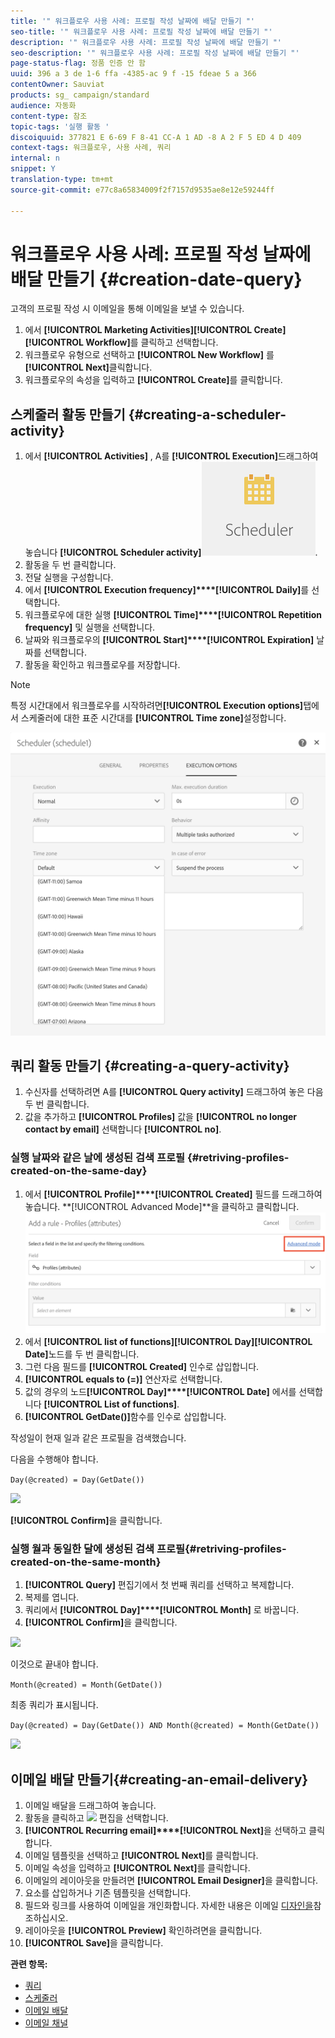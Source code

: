 ```yaml
---
title: '" 워크플로우 사용 사례: 프로필 작성 날짜에 배달 만들기 "'
seo-title: '" 워크플로우 사용 사례: 프로필 작성 날짜에 배달 만들기 "'
description: '" 워크플로우 사용 사례: 프로필 작성 날짜에 배달 만들기 "'
seo-description: '" 워크플로우 사용 사례: 프로필 작성 날짜에 배달 만들기 "'
page-status-flag: 정품 인증 안 함
uuid: 396 a 3 de 1-6 ffa -4385-ac 9 f -15 fdeae 5 a 366
contentOwner: Sauviat
products: sg_ campaign/standard
audience: 자동화
content-type: 참조
topic-tags: '실행 활동 '
discoiquuid: 377821 E 6-69 F 8-41 CC-A 1 AD -8 A 2 F 5 ED 4 D 409
context-tags: 워크플로우, 사용 사례, 쿼리
internal: n
snippet: Y
translation-type: tm+mt
source-git-commit: e77c8a65834009f2f7157d9535ae8e12e59244ff

---
```



# 워크플로우 사용 사례: 프로필 작성 날짜에 배달 만들기 {#creation-date-query}

고객의 프로필 작성 시 이메일을 통해 이메일을 보낼 수 있습니다.

1. 에서 **[!UICONTROL Marketing Activities]****[!UICONTROL Create]****[!UICONTROL Workflow]**&#x200B;를 클릭하고 선택합니다.
1. 워크플로우 유형으로 선택하고 **[!UICONTROL New Workflow]** 를 **[!UICONTROL Next]**&#x200B;클릭합니다.
1. 워크플로우의 속성을 입력하고 **[!UICONTROL Create]**&#x200B;를 클릭합니다.

## 스케줄러 활동 만들기 {#creating-a-scheduler-activity}

1. 에서 **[!UICONTROL Activities]** , A를 **[!UICONTROL Execution]**&#x200B;드래그하여 놓습니다 **[!UICONTROL Scheduler activity]**![](assets/scheduler_icon.png).
1. 활동을 두 번 클릭합니다.
1. 전달 실행을 구성합니다.
1. 에서 **[!UICONTROL Execution frequency]****[!UICONTROL Daily]**&#x200B;를 선택합니다.
1. 워크플로우에 대한 실행 **[!UICONTROL Time]****[!UICONTROL Repetition frequency]** 및 실행을 선택합니다.
1. 날짜와 워크플로우의 **[!UICONTROL Start]****[!UICONTROL Expiration]** 날짜를 선택합니다.
1. 활동을 확인하고 워크플로우를 저장합니다.

>[!NOTE]
>
>특정 시간대에서 워크플로우를 시작하려면&#x200B;**[!UICONTROL Execution options]**&#x200B;탭에서 스케줄러에 대한 표준 시간대를 **[!UICONTROL Time zone]**&#x200B;설정합니다.

![](assets/time_zone.png)

## 쿼리 활동 만들기 {#creating-a-query-activity}

1. 수신자를 선택하려면 A를 **[!UICONTROL Query activity]** 드래그하여 놓은 다음 두 번 클릭합니다.
1. 값을 추가하고 **[!UICONTROL Profiles]** 값을 **[!UICONTROL no longer contact by email]** 선택합니다 **[!UICONTROL no]**.

### 실행 날짜와 같은 날에 생성된 검색 프로필 {#retriving-profiles-created-on-the-same-day}

1. 에서 **[!UICONTROL Profile]****[!UICONTROL Created]** 필드를 드래그하여 놓습니다. **[!UICONTROL Advanced Mode]**을 클릭하고 클릭합니다.
   ![](assets/advanced_mode.png)
1. 에서 **[!UICONTROL list of functions]****[!UICONTROL Day]****[!UICONTROL Date]**&#x200B;노드를 두 번 클릭합니다.
1. 그런 다음 필드를 **[!UICONTROL Created]** 인수로 삽입합니다.
1. **[!UICONTROL equals to (=)]** 연산자로 선택합니다.
1. 값의 경우의 노드&#x200B;**[!UICONTROL Day]****[!UICONTROL Date]** 에서를 선택합니다 **[!UICONTROL List of functions]**.
1. **[!UICONTROL GetDate()]**&#x200B;함수를 인수로 삽입합니다.

작성일이 현재 일과 같은 프로필을 검색했습니다.

다음을 수행해야 합니다.

```Day(@created) = Day(GetDate())```

![](assets/day_creation_query.png)

**[!UICONTROL Confirm]**&#x200B;을 클릭합니다.

### 실행 월과 동일한 달에 생성된 검색 프로필{#retriving-profiles-created-on-the-same-month}

1. **[!UICONTROL Query]** 편집기에서 첫 번째 쿼리를 선택하고 복제합니다.
1. 복제를 엽니다.
1. 쿼리에서 **[!UICONTROL Day]****[!UICONTROL Month]** 로 바꿉니다.
1. **[!UICONTROL Confirm]**&#x200B;을 클릭합니다.

![](assets/month_rule.png)

이것으로 끝내야 합니다.

``` Month(@created) = Month(GetDate()) ```

최종 쿼리가 표시됩니다.

```Day(@created) = Day(GetDate()) AND Month(@created) = Month(GetDate())```

![](assets/expression_editor_1.png)

## 이메일 배달 만들기{#creating-an-email-delivery}

1. 이메일 배달을 드래그하여 놓습니다.
1. 활동을 클릭하고 ![](assets/edit_darkgrey-24px.png) 편집을 선택합니다.
1. **[!UICONTROL Recurring email]****[!UICONTROL Next]**&#x200B;을 선택하고 클릭합니다.
1. 이메일 템플릿을 선택하고 **[!UICONTROL Next]**&#x200B;를 클릭합니다.
1. 이메일 속성을 입력하고 **[!UICONTROL Next]**&#x200B;를 클릭합니다.
1. 이메일의 레이아웃을 만들려면 **[!UICONTROL Email Designer]**&#x200B;을 클릭합니다.
1. 요소를 삽입하거나 기존 템플릿을 선택합니다.
1. 필드와 링크를 사용하여 이메일을 개인화합니다.
자세한 내용은 이메일 [디자인을](../../designing/using/about-email-content-design.md#designing-an-email-content-from-scratch)참조하십시오.
1. 레이아웃을 **[!UICONTROL Preview]** 확인하려면을 클릭합니다.
1. **[!UICONTROL Save]**&#x200B;을 클릭합니다.

**관련 항목:**

* [쿼리](../../automating/using/query.md)
* [스케줄러](../../automating/using/scheduler.md)
* [이메일 배달](../../automating/using/email-delivery.md)
* [이메일 채널](../../channels/using/creating-an-email.md)
